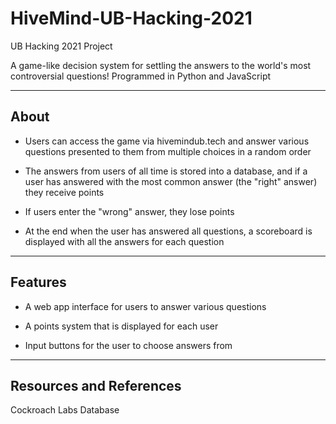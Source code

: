 # HiveMind-UB-Hacking-2021
UB Hacking 2021 Project

A game-like decision system for settling the answers to the world's most controversial questions!
Programmed in Python and JavaScript

---------------
About
---------------
- Users can access the game via hivemindub.tech and answer various questions presented to them from multiple choices in a random order

- The answers from users of all time is stored into a database, and if a user has answered with the most common answer (the "right" answer) they receive points

- If users enter the "wrong" answer, they lose points

- At the end when the user has answered all questions, a scoreboard is displayed with all the answers for each question

---------------
Features
---------------
- A web app interface for users to answer various questions

- A points system that is displayed for each user

- Input buttons for the user to choose answers from

---------------
Resources and References
---------------
Cockroach Labs Database
